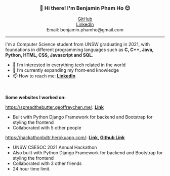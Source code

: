 
<h3 align="center">👋 Hi there! I'm Benjamin Pham Ho 😊</h3>
<p align="center">
  <a href="https://github.com/bphamho">GitHub</a>
  <br>
  <a href="https://www.linkedin.com/in/benjamin-pham-ho">LinkedIn</a>
  <br>
  <a>Email: benjamin.phamho@gmail.com </a>
</p>

---
I'm a Computer Science student from UNSW graduating in 2021, with foundations in different programming languages such as **C, C++, Java, Python, HTML, CSS, Javascript and SQL**.

- 👀 I’m interested in everything tech related in the world
- 🌱 I’m currently expanding my front-end knowledge
- 📫 How to reach me:
**[LinkedIn](https://www.linkedin.com/in/benjamin-pham-ho)**
<br>

**Some websites I worked on:**

https://spreadthebutter.geoffreychen.me/: **[Link](https://spreadthebutter.geoffreychen.me/)**
- Built with Python Django Framework for backend and Bootstrap for styling the frontend
- Collaborated with 5 other people

https://hackathonbdtr.herokuapp.com/: **[Link](https://hackathonbdtr.herokuapp.com/), [Github Link](https://github.com/bphamho/hackathon-bdtr/)**
- UNSW CSESOC 2021 Annual Hackathon
- Also built with Python Django Framework for backend and Bootstrap for styling the frontend
- Collaborated with 3 other friends
- 24 hour time limit.

<!---
bphamho/bphamho is a ✨ special ✨ repository because its `README.md` (this file) appears on your GitHub profile.
You can click the Preview link to take a look at your changes.
- 💞️ I’m looking to collaborate on ...
--->
